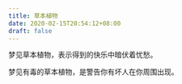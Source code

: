 ```yaml
---
title: 草本植物
date: 2020-02-15T20:54:12+08:00
draft: false
---
```


梦见草本植物，表示得到的快乐中暗伏着忧愁。

梦见有毒的草本植物，是警告你有坏人在你周围出现。